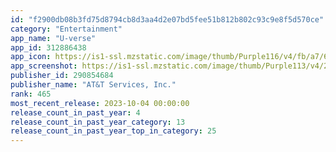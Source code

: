 ```yaml
---
id: "f2900db08b3fd75d8794cb8d3aa4d2e07bd5fee51b812b802c93c9e8f5d570ce"
category: "Entertainment"
app_name: "U-verse"
app_id: 312886438
app_icon: https://is1-ssl.mzstatic.com/image/thumb/Purple116/v4/fb/a7/6a/fba76ae3-654e-b051-7bc1-e897e7096c05/AppIcon-1x_U007emarketing-0-9-0-sRGB-85-220.png/1024x1024bb.png
app_screenshot: https://is1-ssl.mzstatic.com/image/thumb/Purple113/v4/26/b0/d9/26b0d964-9c68-224e-5057-c17a35f4756e/pr_source.png/1242x2688bb.png
publisher_id: 290854684
publisher_name: "AT&T Services, Inc."
rank: 465
most_recent_release: 2023-10-04 00:00:00
release_count_in_past_year: 4
release_count_in_past_year_category: 13
release_count_in_past_year_top_in_category: 25
---
```

